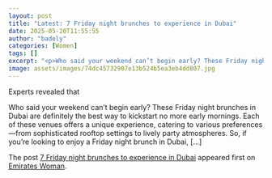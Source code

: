 ```yaml
---
layout: post
title: "Latest: 7 Friday night brunches to experience in Dubai"
date: 2025-05-20T11:55:55
author: "badely"
categories: [Women]
tags: []
excerpt: "<p>Who said your weekend can’t begin early? These Friday night brunches in Dubai are definitely the best way to kickstart no more early mornings. Each"
image: assets/images/74dc45732907e13b524b5ea3eb4dd807.jpg
---
```


Experts revealed that <p>Who said your weekend can’t begin early? These Friday night brunches in Dubai are definitely the best way to kickstart no more early mornings. Each of these venues offers a unique experience, catering to various preferences—from sophisticated rooftop settings to lively party atmospheres. So, if you&#8217;re looking to enjoy a Friday night brunch in Dubai, [&#8230;]</p>
<p>The post <a href="https://emirateswoman.com/7-friday-night-brunches-to-experience-in-dubai/" rel="nofollow">7 Friday night brunches to experience in Dubai</a> appeared first on <a href="https://emirateswoman.com" rel="nofollow">Emirates Woman</a>.</p>

